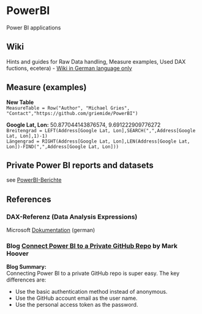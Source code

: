 # PowerBI
Power BI applications

## Wiki
Hints and guides for Raw Data handling, Measure examples, Used DAX fuctions, ecetera) - [Wiki in German language only](https://github.com/griemide/PowerBI/wiki)

## Measure (examples)

**New Table**  
```MeasureTable = Row("Author", "Michael Gries", "Contact","https://github.com/griemide/PowerBI")```  

**Google Lat, Lon:** 50.877044143876574, 9.691222909776272  
```Breitengrad = LEFT(Address[Google Lat, Lon],SEARCH(",",Address[Google Lat, Lon],1)-1)```    
```Längengrad = RIGHT(Address[Google Lat, Lon],LEN(Address[Google Lat, Lon])-FIND(",",Address[Google Lat, Lon]))```    

## Private Power BI reports and datasets
see [PowerBI-Berichte](https://github.com/griemide/PowerBI-Berichte)

## References  

### DAX-Referenz (Data Analysis Expressions)
Microsoft [Dokumentation](https://learn.microsoft.com/de-de/dax/) (german)  

### Blog [Connect Power BI to a Private GitHub Repo](https://smootherconsulting.com/learn/connect-power-bi-to-private-github-repo) by Mark Hoover  
**Blog Summary:**  
Connecting Power BI to a private GitHub repo is super easy. The key differences are:  
* Use the basic authentication method instead of anonymous.  
* Use the GitHub account email as the user name.  
* Use the personal access token as the password.



[](https://learn.microsoft.com/de-de/dax/)  
[]() 
[]() 
[]() 
[]() 
[]() 
[]() 
